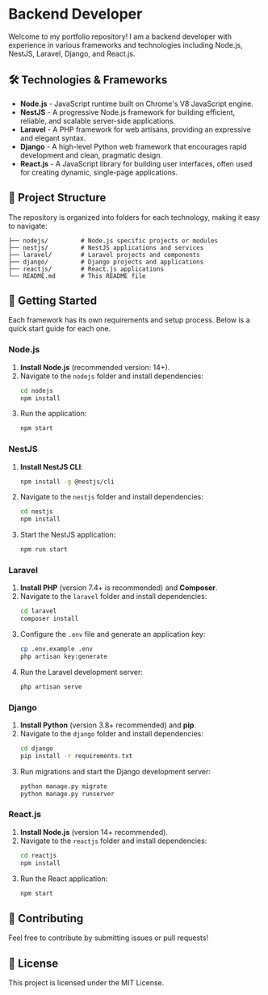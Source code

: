 
# Backend Developer

Welcome to my portfolio repository! I am a backend developer with experience in various frameworks and technologies including Node.js, NestJS, Laravel, Django, and React.js.

## 🛠️ Technologies & Frameworks

- **Node.js** - JavaScript runtime built on Chrome's V8 JavaScript engine.
- **NestJS** - A progressive Node.js framework for building efficient, reliable, and scalable server-side applications.
- **Laravel** - A PHP framework for web artisans, providing an expressive and elegant syntax.
- **Django** - A high-level Python web framework that encourages rapid development and clean, pragmatic design.
- **React.js** - A JavaScript library for building user interfaces, often used for creating dynamic, single-page applications.

## 📁 Project Structure

The repository is organized into folders for each technology, making it easy to navigate:

```
├── nodejs/         # Node.js specific projects or modules
├── nestjs/         # NestJS applications and services
├── laravel/        # Laravel projects and components
├── django/         # Django projects and applications
├── reactjs/        # React.js applications
└── README.md       # This README file
```

## 🚀 Getting Started

Each framework has its own requirements and setup process. Below is a quick start guide for each one.

### Node.js

1. **Install Node.js** (recommended version: 14+).
2. Navigate to the `nodejs` folder and install dependencies:
   ```bash
   cd nodejs
   npm install
   ```
3. Run the application:
   ```bash
   npm start
   ```

### NestJS

1. **Install NestJS CLI**:
   ```bash
   npm install -g @nestjs/cli
   ```
2. Navigate to the `nestjs` folder and install dependencies:
   ```bash
   cd nestjs
   npm install
   ```
3. Start the NestJS application:
   ```bash
   npm run start
   ```

### Laravel

1. **Install PHP** (version 7.4+ is recommended) and **Composer**.
2. Navigate to the `laravel` folder and install dependencies:
   ```bash
   cd laravel
   composer install
   ```
3. Configure the `.env` file and generate an application key:
   ```bash
   cp .env.example .env
   php artisan key:generate
   ```
4. Run the Laravel development server:
   ```bash
   php artisan serve
   ```

### Django

1. **Install Python** (version 3.8+ recommended) and **pip**.
2. Navigate to the `django` folder and install dependencies:
   ```bash
   cd django
   pip install -r requirements.txt
   ```
3. Run migrations and start the Django development server:
   ```bash
   python manage.py migrate
   python manage.py runserver
   ```

### React.js

1. **Install Node.js** (version 14+ recommended).
2. Navigate to the `reactjs` folder and install dependencies:
   ```bash
   cd reactjs
   npm install
   ```
3. Run the React application:
   ```bash
   npm start
   ```

## 🤝 Contributing

Feel free to contribute by submitting issues or pull requests!

## 📄 License

This project is licensed under the MIT License.
